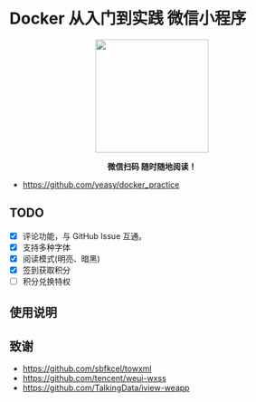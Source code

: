 # Docker 从入门到实践 微信小程序

<p align="center">
<img width="200" src="https://user-images.githubusercontent.com/16733187/49682252-3ac4c500-faec-11e8-86ab-eafe0139be6b.jpg">
</p>

<p align="center"><strong>微信扫码 随时随地阅读！</strong></p>

- https://github.com/yeasy/docker_practice

## TODO

- [x] 评论功能，与 GitHub Issue 互通。
- [x] 支持多种字体
- [x] 阅读模式(明亮、暗黑)
- [x] 签到获取积分
- [ ] 积分兑换特权

## 使用说明

## 致谢

- https://github.com/sbfkcel/towxml
- https://github.com/tencent/weui-wxss
- https://github.com/TalkingData/iview-weapp
